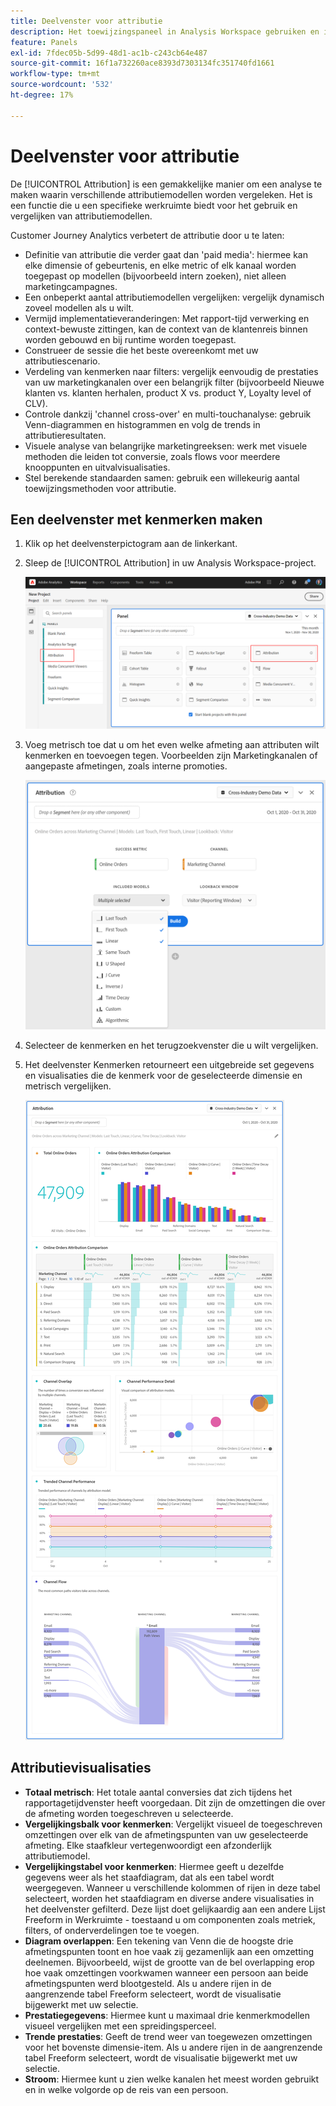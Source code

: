 ```yaml
---
title: Deelvenster voor attributie
description: Het toewijzingspaneel in Analysis Workspace gebruiken en interpreteren.
feature: Panels
exl-id: 7fdec05b-5d99-48d1-ac1b-c243cb64e487
source-git-commit: 16f1a732260ace8393d7303134fc351740fd1661
workflow-type: tm+mt
source-wordcount: '532'
ht-degree: 17%

---
```


# Deelvenster voor attributie

De [!UICONTROL Attribution] is een gemakkelijke manier om een analyse te maken waarin verschillende attributiemodellen worden vergeleken. Het is een functie die u een specifieke werkruimte biedt voor het gebruik en vergelijken van attributiemodellen.

Customer Journey Analytics verbetert de attributie door u te laten:

* Definitie van attributie die verder gaat dan &#39;paid media&#39;: hiermee kan elke dimensie of gebeurtenis, en elke metric of elk kanaal worden toegepast op modellen (bijvoorbeeld intern zoeken), niet alleen marketingcampagnes.
* Een onbeperkt aantal attributiemodellen vergelijken: vergelijk dynamisch zoveel modellen als u wilt.
* Vermijd implementatieveranderingen: Met rapport-tijd verwerking en context-bewuste zittingen, kan de context van de klantenreis binnen worden gebouwd en bij runtime worden toegepast.
* Construeer de sessie die het beste overeenkomt met uw attributiescenario.
* Verdeling van kenmerken naar filters: vergelijk eenvoudig de prestaties van uw marketingkanalen over een belangrijk filter (bijvoorbeeld Nieuwe klanten vs. klanten herhalen, product X vs. product Y, Loyalty level of CLV).
* Controle dankzij &#39;channel cross-over&#39; en multi-touchanalyse: gebruik Venn-diagrammen en histogrammen en volg de trends in attributieresultaten.
* Visuele analyse van belangrijke marketingreeksen: werk met visuele methoden die leiden tot conversie, zoals flows voor meerdere knooppunten en uitvalvisualisaties.
* Stel berekende standaarden samen: gebruik een willekeurig aantal toewijzingsmethoden voor attributie.

## Een deelvenster met kenmerken maken

1. Klik op het deelvensterpictogram aan de linkerkant.
1. Sleep de [!UICONTROL Attribution] in uw Analysis Workspace-project.

   ![Het venster Nieuw project markeert het deelvenster Kenmerken.](assets/Attribution_Panel_1.png)

1. Voeg metrisch toe dat u om het even welke afmeting aan attributen wilt kenmerken en toevoegen tegen. Voorbeelden zijn Marketingkanalen of aangepaste afmetingen, zoals interne promoties.

   ![Het venster van het deelvenster Kenmerken dat verschillende geselecteerde afmetingen en metriek toont.](assets/attribution_panel2.png)

1. Selecteer de kenmerken en het terugzoekvenster die u wilt vergelijken.

1. Het deelvenster Kenmerken retourneert een uitgebreide set gegevens en visualisaties die de kenmerk voor de geselecteerde dimensie en metrisch vergelijken.

   ![De visualisaties in het deelvenster Kenmerken die geselecteerde metriek en dimensies vergelijken.](assets/attr_panel_vizs.png)

## Attributievisualisaties

* **Totaal metrisch**: Het totale aantal conversies dat zich tijdens het rapportagetijdvenster heeft voorgedaan. Dit zijn de omzettingen die over de afmeting worden toegeschreven u selecteerde.
* **Vergelijkingsbalk voor kenmerken**: Vergelijkt visueel de toegeschreven omzettingen over elk van de afmetingspunten van uw geselecteerde afmeting. Elke staafkleur vertegenwoordigt een afzonderlijk attributiemodel.
* **Vergelijkingstabel voor kenmerken**: Hiermee geeft u dezelfde gegevens weer als het staafdiagram, dat als een tabel wordt weergegeven. Wanneer u verschillende kolommen of rijen in deze tabel selecteert, worden het staafdiagram en diverse andere visualisaties in het deelvenster gefilterd. Deze lijst doet gelijkaardig aan een andere Lijst Freeform in Werkruimte - toestaand u om componenten zoals metriek, filters, of onderverdelingen toe te voegen.
* **Diagram overlappen**: Een tekening van Venn die de hoogste drie afmetingspunten toont en hoe vaak zij gezamenlijk aan een omzetting deelnemen. Bijvoorbeeld, wijst de grootte van de bel overlapping erop hoe vaak omzettingen voorkwamen wanneer een persoon aan beide afmetingspunten werd blootgesteld. Als u andere rijen in de aangrenzende tabel Freeform selecteert, wordt de visualisatie bijgewerkt met uw selectie.
* **Prestatiegegevens**: Hiermee kunt u maximaal drie kenmerkmodellen visueel vergelijken met een spreidingsperceel.
* **Trende prestaties**: Geeft de trend weer van toegewezen omzettingen voor het bovenste dimensie-item. Als u andere rijen in de aangrenzende tabel Freeform selecteert, wordt de visualisatie bijgewerkt met uw selectie.
* **Stroom**: Hiermee kunt u zien welke kanalen het meest worden gebruikt en in welke volgorde op de reis van een persoon.
